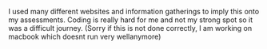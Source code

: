 I used many different websites and information gatherings to imply this onto my assessments. Coding is really hard for me and not my strong spot so it was a difficult journey. 
(Sorry if this is not done correctly, I am working on macbook which doesnt run very wellanymore)
